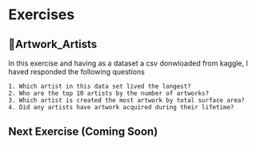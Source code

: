 # Exercises

## 🌅Artwork_Artists
In this exercise and having as a dataset a csv donwloaded from kaggle, I haved responded the following questions

    1. Which artist in this data set lived the longest?
    2. Who are the top 10 artists by the number of artworks?
    3. Which artist is created the most artwork by total surface area?
    4. Did any artists have artwork acquired during their lifetime?
    
## Next Exercise (Coming Soon)
